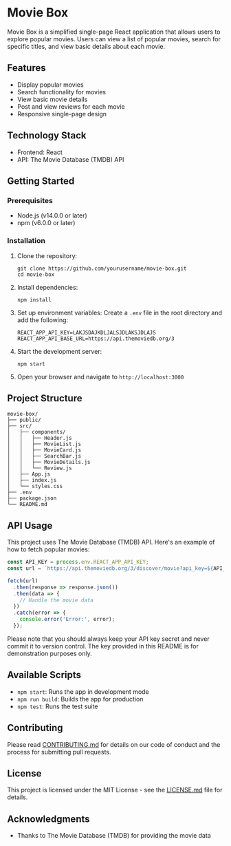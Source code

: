 # Movie Box

Movie Box is a simplified single-page React application that allows users to explore popular movies. Users can view a list of popular movies, search for specific titles, and view basic details about each movie.

## Features

- Display popular movies
- Search functionality for movies
- View basic movie details
- Post and view reviews for each movie
- Responsive single-page design

## Technology Stack

- Frontend: React
- API: The Movie Database (TMDB) API

## Getting Started

### Prerequisites

- Node.js (v14.0.0 or later)
- npm (v6.0.0 or later)

### Installation

1. Clone the repository:
   ```
   git clone https://github.com/yourusername/movie-box.git
   cd movie-box
   ```

2. Install dependencies:
   ```
   npm install
   ```

3. Set up environment variables:
   Create a `.env` file in the root directory and add the following:
   ```
   REACT_APP_API_KEY=LAKJSDAJKDLJALSJDLAKSJDLAJS
   REACT_APP_API_BASE_URL=https://api.themoviedb.org/3
   ```

4. Start the development server:
   ```
   npm start
   ```

5. Open your browser and navigate to `http://localhost:3000`

## Project Structure

```
movie-box/
├── public/
├── src/
│   ├── components/
│   │   ├── Header.js
│   │   ├── MovieList.js
│   │   ├── MovieCard.js
│   │   ├── SearchBar.js
│   │   ├── MovieDetails.js
│   │   └── Review.js
│   ├── App.js
│   ├── index.js
│   └── styles.css
├── .env
├── package.json
└── README.md
```

## API Usage

This project uses The Movie Database (TMDB) API. Here's an example of how to fetch popular movies:

```javascript
const API_KEY = process.env.REACT_APP_API_KEY;
const url = `https://api.themoviedb.org/3/discover/movie?api_key=${API_KEY}`;

fetch(url)
  .then(response => response.json())
  .then(data => {
    // Handle the movie data
  })
  .catch(error => {
    console.error('Error:', error);
  });
```

Please note that you should always keep your API key secret and never commit it to version control. The key provided in this README is for demonstration purposes only.

## Available Scripts

- `npm start`: Runs the app in development mode
- `npm run build`: Builds the app for production
- `npm test`: Runs the test suite

## Contributing

Please read [CONTRIBUTING.md](CONTRIBUTING.md) for details on our code of conduct and the process for submitting pull requests.

## License

This project is licensed under the MIT License - see the [LICENSE.md](LICENSE.md) file for details.

## Acknowledgments

- Thanks to The Movie Database (TMDB) for providing the movie data